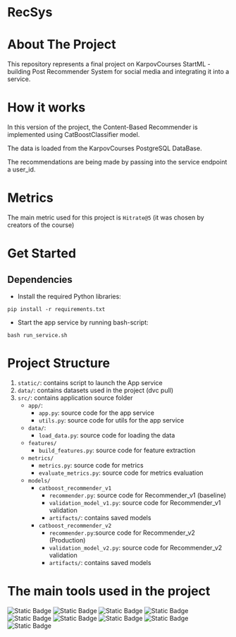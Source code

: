 # RecSys
# About The Project
This repository represents a final project on KarpovCourses StartML - building Post Recommender System for social media and integrating it into a service.


# How it works
In this version of the project, the Content-Based Recommender is implemented using CatBoostClassifier model. 

The data is loaded from the KarpovCourses PostgreSQL DataBase.

The recommendations are being made by passing into the service endpoint a user_id.


# Metrics
The main metric used for this project is `Hitrate@5` (it was chosen by creators of the course)


# Get Started
## Dependencies

* Install the required Python libraries: 
```
pip install -r requirements.txt
```

* Start the app service by running bash-script:
```
bash run_service.sh
```


# Project Structure
1. `static/`: contains script to launch the App service
2. `data/`: contains datasets used in the project (dvc pull)
3. `src/`: contains application source folder
    * `app/`: 
        - `app.py`: source code for the app service
        - `utils.py`: source code for utils for the app service
    * `data/`:
        - `load_data.py`: source code for loading the data
    * `features/`
        - `build_features.py`: source code for feature extraction
    * `metrics/`
        - `metrics.py`: source code for metrics
        - `evaluate_metrics.py`: source code for metrics evaluation
    * `models/`
        - `catboost_recommender_v1`
            + `recommender.py`: source code for Recommender_v1 (baseline)
            + `validation_model_v1.py`: source code for Recommender_v1 validation
            + `artifacts/`: contains saved models
        - `catboost_recommender_v2`
            + `recommender.py`:source code for Recommender_v2 (Production)
            + `validation_model_v2.py`: source code for Recommender_v2 validation
            + `artifacts/`: contains saved models


# The main tools used in the project
![Static Badge](https://img.shields.io/badge/-Python_3.10.8-090909?style=for-the-badge&logo=python&color=black)
![Static Badge](https://img.shields.io/badge/-fastapi_0.75.1-090909?style=for-the-badge&logo=fastapi&color=black)
![Static Badge](https://img.shields.io/badge/-uvicorn_0.16.0-090909?style=for-the-badge&logo=uvicorn&color=black)
![Static Badge](https://img.shields.io/badge/-pandas_1.4.2-090909?style=for-the-badge&logo=pandas&color=black)
![Static Badge](https://img.shields.io/badge/-numpy_1.22.4-090909?style=for-the-badge&logo=numpy&color=black)
![Static Badge](https://img.shields.io/badge/-catboost_1.0.6-090909?style=for-the-badge&logo=catboost&color=black)
![Static Badge](https://img.shields.io/badge/-scikit--learn_1.3.1-090909?style=for-the-badge&logo=scikit-learn&color=black)
![Static Badge](https://img.shields.io/badge/-sqlalchemy_1.4.35-090909?style=for-the-badge&logo=sqlalchemy&color=black)
![Static Badge](https://img.shields.io/badge/-loguru_0.6.0-090909?style=for-the-badge&logo=loguru&color=black)